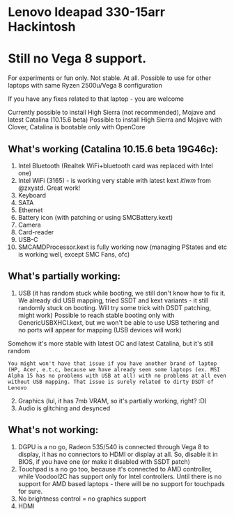 # Lenovo Ideapad 330-15arr Hackintosh

# Still no Vega 8 support. 

For experiments or fun only. Not stable. At all. Possible to use for other laptops with same Ryzen 2500u/Vega 8  configuration

If you have any fixes related to that laptop - you are welcome

Currently possible to install High Sierra (not recommended), Mojave and latest Catalina (10.15.6 beta)
Possible to install High Sierra and Mojave with Clover, Catalina is bootable only with OpenCore

## What's working (Catalina 10.15.6 beta 19G46c):

1) Intel Bluetooth (Realtek WiFi+bluetooth card was replaced with Intel one)
2) Intel WiFi (3165) - is working very stable with latest kext *itlwm* from @zxystd. Great work! 
2) Keyboard
3) SATA
4) Ethernet 
5) Battery icon (with patching or using SMCBattery.kext)
6) Camera 
7) Card-reader
8) USB-C
9) SMCAMDProcessor.kext is fully working now (managing PStates and etc is working well, except SMC Fans, ofc)

## What's partially working:

1) USB (it has random stuck while booting, we still don't know how to fix it. We already did USB mapping, tried SSDT and kext variants - it still randomly stuck on booting. Will try some trick with DSDT patching, might work)
Possible to reach stable booting only with GenericUSBXHCI.kext, but we won't be able to use USB tethering and no ports will appear for mapping (USB devices will work)

Somehow it's more stable with latest OC and latest Catalina, but it's still random

`You might won't have that issue if you have another brand of laptop (HP, Acer, e.t.c, because we have already seen some laptops (ex. MSI Alpha 15 has no problems with USB at all) with no problems at all even without USB mapping. That issue is surely related to dirty DSDT of Lenovo`

2) Graphics (lul, it has 7mb VRAM, so it's partially working, right? :D)
3) Audio is glitching and desynced

## What's not working:

1) DGPU is a no go, Radeon 535/540 is connected through Vega 8 to display, it has no connectors to HDMI or display at all. So, disable it in BIOS, if you have one (or make it disabled with SSDT patch)
2) Touchpad is a no go too, because it's connected to AMD controller, while VoodooI2C has support only for Intel controllers. Until there is no support for AMD based laptops - there will be no support for touchpads for sure. 
3) No brightness control = no graphics support
4) HDMI
